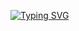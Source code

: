 [![Typing SVG](https://readme-typing-svg.herokuapp.com?font=Fira+Code&pause=1000&color=00F706&width=435&lines=Hi+there++%F0%9F%91%8B+%2C+I'm+Vitaliy+Letuchiy)](https://git.io/typing-svg)

